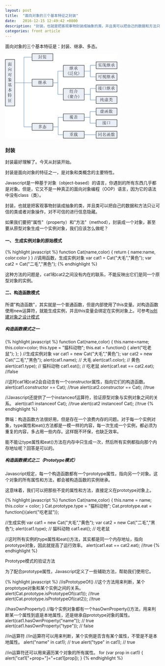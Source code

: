 ```yaml
---
layout: post
title:  "面向对象的三个基本特征之封装"
date:   2016-12-15 12:49:42 +0800
description: "封装，也就是把客观事物封装成抽象的类，并且类可以把自己的数据和方法只让可信的类或者对象操作，对不可信的进行信息隐藏。"
categories: front article
---
```


面向对象的三个基本特征是：封装、继承、多态。

![面向对象基本特征](/images/oo/oo-1.gif)

### 封装

封装最好理解了。今天从封装开始。

封装是面向对象的特征之一，是对象和类概念的主要特性。

Javascript是一种基于对象（object-based）的语言，你遇到的所有东西几乎都是对象。但是，它又不是一种真正的面向对象编程（OOP）语言，因为它的语法中没有class（类）。

封装，也就是把客观事物封装成抽象的类，并且类可以把自己的数据和方法只让可信的类或者对象操作，对不可信的进行信息隐藏。


如果我们要把"属性"（property）和"方法"（method），封装成一个对象，甚至要从原型对象生成一个实例对象，我们应该怎么做呢？

#### 一、 生成实例对象的原始模式

{% highlight javascript %}
function Cat(name,color) {
    return {
        name:name,
        color:color
    }
}
//调用函数，生成实例对象
var cat1 = Cat("大毛","黄色");
var cat2 = Cat("二毛","黑色");
{% endhighlight %}

这种方法的问题是，cat1和cat2之间没有内在的联系，不能反映出它们是同一个原型对象的实例。

#### 二、构造函数模式

所谓"构造函数"，其实就是一个普通函数，但是内部使用了this变量。对构造函数使用new运算符，就能生成实例，并且this变量会绑定在实例对象上。可参考[js创建对象之设计模式](http://blog.csdn.net/xi_2130/article/details/50110493)

##### 构造函数模式之一
{% highlight javascript %}
function Cat(name,color) {
    this.name=name;
    this.color=color;
    this.type = "猫科动物";
    this.eat = function() {
	alert("吃老鼠");
    };
}
//生成实例对象
var cat1 = new Cat("大毛","黄色");
var cat2 = new Cat("二毛","黑色");
alert(cat1.name); // 大毛
alert(cat1.color); // 黄色
alert(cat1.type); // 猫科动物
cat1.eat(); // 吃老鼠
alert(cat1.eat == cat2.eat); //false

//这时cat1和cat2会自动含有一个constructor属性，指向它们的构造函数。
alert(cat1.constructor == Cat); //true
alert(cat2.constructor == Cat); //true

//Javascript还提供了一个instanceof运算符，验证原型对象与实例对象之间的关系。
alert(cat1 instanceof Cat); //true
alert(cat2 instanceof Cat); //true
{% endhighlight %}

弊端：构造函数方法很好用，但是存在一个浪费内存的问题。对于每一个实例对象，type属性和eat()方法都是一模一样的内容，每一次生成一个实例，都必须为重复的内容，多占用一些内存。这样既不环保，也缺乏效率。

能不能让type属性和eat()方法在内存中只生成一次，然后所有实例都指向那个内存地址呢？回答是可以的。

##### 构造函数模式之二（Prototype模式）

Javascript规定，每一个构造函数都有一个prototype属性，指向另一个对象。这个对象的所有属性和方法，都会被构造函数的实例继承。

这意味着，我们可以把那些不变的属性和方法，直接定义在prototype对象上。

{% highlight javascript %}
function Cat(name,color) {
    this.name = name;
    this.color = color;
}
Cat.prototype.type = "猫科动物";
Cat.prototype.eat = function(){alert("吃老鼠")};

//生成实例
var cat1 = new Cat("大毛","黄色");
var cat2 = new Cat("二毛","黑色");
alert(cat1.type); // 猫科动物
cat1.eat(); // 吃老鼠

//这时所有实例的type属性和eat()方法，其实都是同一个内存地址，指向prototype对象，因此就提高了运行效率。
alert(cat1.eat == cat2.eat); //true
{% endhighlight %}

Prototype模式的验证方法

为了配合prototype属性，Javascript定义了一些辅助方法，帮助我们使用它。

{% highlight javascript %}
//isPrototypeOf()
//这个方法用来判断，某个proptotype对象和某个实例之间的关系。
alert(Cat.prototype.isPrototypeOf(cat1)); //true
alert(Cat.prototype.isPrototypeOf(cat2)); //true

//hasOwnProperty()
//每个实例对象都有一个hasOwnProperty()方法，用来判断某一个属性到底是本地属性，还是继承自prototype对象的属性。
alert(cat1.hasOwnProperty("name")); // true
alert(cat1.hasOwnProperty("type")); // false

//in运算符
//in运算符可以用来判断，某个实例是否含有某个属性，不管是不是本地属性。
alert("name" in cat1); // true
alert("type" in cat1); // true

//in运算符还可以用来遍历某个对象的所有属性。
for (var prop in cat1) { 
    alert("cat1["+prop+"]="+cat1[prop]); 
}
{% endhighlight %}
